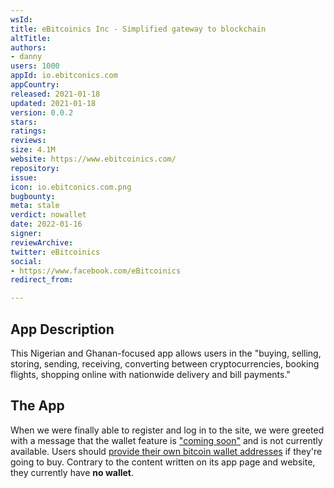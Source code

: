 ```yaml
---
wsId: 
title: eBitcoinics Inc - Simplified gateway to blockchain
altTitle: 
authors:
- danny
users: 1000
appId: io.ebitconics.com
appCountry: 
released: 2021-01-18
updated: 2021-01-18
version: 0.0.2
stars: 
ratings: 
reviews: 
size: 4.1M
website: https://www.ebitcoinics.com/
repository: 
issue: 
icon: io.ebitconics.com.png
bugbounty: 
meta: stale
verdict: nowallet
date: 2022-01-16
signer: 
reviewArchive: 
twitter: eBitcoinics
social:
- https://www.facebook.com/eBitcoinics
redirect_from: 

---
```


## App Description

This Nigerian and Ghanan-focused app allows users in the "buying, selling, storing, sending, receiving, converting between cryptocurrencies, booking flights, shopping online with nationwide delivery and bill payments."

## The App

When we were finally able to register and log in to the site, we were greeted with a message that the wallet feature is ["coming soon"](https://twitter.com/BitcoinWalletz/status/1460159363566346241) and is not currently available. Users should [provide their own bitcoin wallet addresses](https://twitter.com/BitcoinWalletz/status/1460158731660922885/photo/1) if they're going to buy. Contrary to the content written on its app page and website, they currently have **no wallet**.

